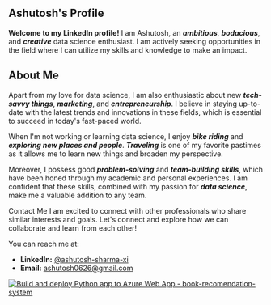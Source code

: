 
## **Ashutosh's Profile**  

**Welcome to my LinkedIn profile!** 
I am Ashutosh, an ***ambitious***, ***bodacious***, and ***creative*** data science enthusiast. I am actively seeking opportunities in the field where I can utilize my skills and knowledge to make an impact.

## **About Me**  

Apart from my love for data science, I am also enthusiastic about new ***tech-savvy things***, ***marketing***, and ***entrepreneurship***. I believe in staying up-to-date with the latest trends and innovations in these fields, which is essential to succeed in today's fast-paced world.

When I'm not working or learning data science, I enjoy ***bike riding*** and ***exploring new places and people***. ***Traveling*** is one of my favorite pastimes as it allows me to learn new things and broaden my perspective.

Moreover, I possess good ***problem-solving*** and ***team-building skills***, which have been honed through my academic and personal experiences. I am confident that these skills, combined with my passion for ***data science***, make me a valuable addition to any team.

Contact Me
I am excited to connect with other professionals who share similar interests and goals. Let's connect and explore how we can collaborate and learn from each other!

You can reach me at:

* **LinkedIn:** [@ashutosh-sharma-xi](https://www.linkedin.com/in/ashutoshsharma-xi/)
* **Email:** ashutosh0626@gmail.com


[![Build and deploy Python app to Azure Web App - book-recomendation-system](https://github.com/ashutosh-sharma-xi/Book_Recommendation_System/actions/workflows/deploy_book-recomendation-system.yml/badge.svg?branch=deploy)](https://github.com/ashutosh-sharma-xi/Book_Recommendation_System/actions/workflows/deploy_book-recomendation-system.yml)
